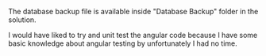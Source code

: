 The database backup file is available inside "Database Backup" folder in the solution.

I would have liked to try and unit test the angular code because I have some basic knowledge about angular testing by unfortunately I had no time.
